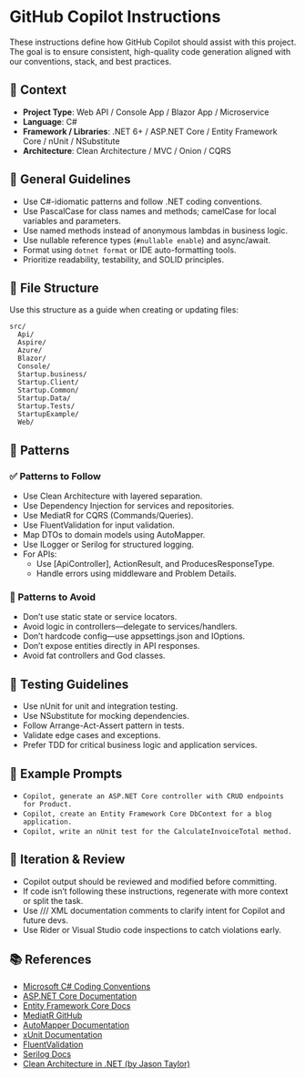 # GitHub Copilot Instructions

These instructions define how GitHub Copilot should assist with this project. The goal is to ensure consistent, high-quality code generation aligned with our conventions, stack, and best practices.

## 🧠 Context

- **Project Type**: Web API / Console App / Blazor App / Microservice
- **Language**: C#
- **Framework / Libraries**: .NET 6+ / ASP.NET Core / Entity Framework Core / nUnit / NSubstitute
- **Architecture**: Clean Architecture / MVC / Onion / CQRS

## 🔧 General Guidelines

- Use C#-idiomatic patterns and follow .NET coding conventions.
- Use PascalCase for class names and methods; camelCase for local variables and parameters.
- Use named methods instead of anonymous lambdas in business logic.
- Use nullable reference types (`#nullable enable`) and async/await.
- Format using `dotnet format` or IDE auto-formatting tools.
- Prioritize readability, testability, and SOLID principles.

## 📁 File Structure

Use this structure as a guide when creating or updating files:

```text
src/
  Api/
  Aspire/
  Azure/
  Blazor/
  Console/
  Startup.business/
  Startup.Client/
  Startup.Common/
  Startup.Data/
  Startup.Tests/
  StartupExample/
  Web/
```

## 🧶 Patterns

### ✅ Patterns to Follow
- Use Clean Architecture with layered separation.
- Use Dependency Injection for services and repositories.
- Use MediatR for CQRS (Commands/Queries).
- Use FluentValidation for input validation.
- Map DTOs to domain models using AutoMapper.
- Use ILogger<T> or Serilog for structured logging.
- For APIs:
  - Use [ApiController], ActionResult<T>, and ProducesResponseType.
  - Handle errors using middleware and Problem Details.

### 🚫 Patterns to Avoid
- Don’t use static state or service locators.
- Avoid logic in controllers—delegate to services/handlers.
- Don’t hardcode config—use appsettings.json and IOptions.
- Don’t expose entities directly in API responses.
- Avoid fat controllers and God classes.

## 🧪 Testing Guidelines
- Use nUnit for unit and integration testing.
- Use NSubstitute for mocking dependencies.
- Follow Arrange-Act-Assert pattern in tests.
- Validate edge cases and exceptions.
- Prefer TDD for critical business logic and application services.

## 🧩 Example Prompts
- `Copilot, generate an ASP.NET Core controller with CRUD endpoints for Product.`
- `Copilot, create an Entity Framework Core DbContext for a blog application.`
- `Copilot, write an nUnit test for the CalculateInvoiceTotal method.`

## 🔁 Iteration & Review
- Copilot output should be reviewed and modified before committing.
- If code isn’t following these instructions, regenerate with more context or split the task.
- Use /// XML documentation comments to clarify intent for Copilot and future devs.
- Use Rider or Visual Studio code inspections to catch violations early.

## 📚 References
- [Microsoft C# Coding Conventions](https://learn.microsoft.com/en-us/dotnet/csharp/fundamentals/coding-style/coding-conventions)
- [ASP.NET Core Documentation](https://learn.microsoft.com/en-us/aspnet/core/?view=aspnetcore-8.0)
- [Entity Framework Core Docs](https://learn.microsoft.com/en-us/ef/core/)
- [MediatR GitHub](https://github.com/jbogard/MediatR)
- [AutoMapper Documentation](https://automapper.org/)
- [xUnit Documentation](https://xunit.net/)
- [FluentValidation](https://docs.fluentvalidation.net/)
- [Serilog Docs](https://serilog.net/)
- [Clean Architecture in .NET (by Jason Taylor)](https://github.com/jasontaylordev/CleanArchitecture)